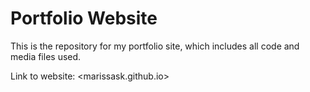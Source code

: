 # Portfolio Website
This is the repository for my portfolio site, which includes all code and media files used.

Link to website: <marissask.github.io>
